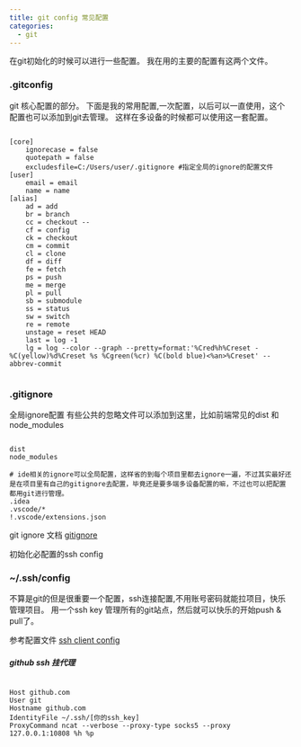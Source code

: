 ```yaml
---
title: git config 常见配置
categories:
  - git
---
```

在git初始化的时候可以进行一些配置。
我在用的主要的配置有这两个文件。

### .gitconfig

git 核心配置的部分。
下面是我的常用配置,一次配置，以后可以一直使用，这个配置也可以添加到git去管理。
这样在多设备的时候都可以使用这一套配置。 

``` text

[core]
    ignorecase = false
	quotepath = false
	excludesfile=C:/Users/user/.gitignore #指定全局的ignore的配置文件
[user]
	email = email
	name = name
[alias]
	ad = add
	br = branch
	cc = checkout --
	cf = config
	ck = checkout
	cm = commit
	cl = clone
	df = diff
	fe = fetch
	ps = push
	me = merge
	pl = pull
	sb = submodule
	ss = status
	sw = switch
	re = remote 
	unstage = reset HEAD
	last = log -1
	lg = log --color --graph --pretty=format:'%Cred%h%Creset -%C(yellow)%d%Creset %s %Cgreen(%cr) %C(bold blue)<%an>%Creset' --abbrev-commit


```

### .gitignore

全局ignore配置
有些公共的忽略文件可以添加到这里，比如前端常见的dist 和 node_modules

```

dist
node_modules

# ide相关的ignore可以全局配置，这样省的到每个项目里都去ignore一遍，不过其实最好还是在项目里有自己的gitignore去配置，毕竟还是要多端多设备配置的嘛，不过也可以把配置都用git进行管理。
.idea
.vscode/*
!.vscode/extensions.json

```

git ignore 文档 [gitignore](https://git-scm.com/docs/gitignore)

初始化必配置的ssh config 
### ~/.ssh/config

不算是git的但是很重要一个配置，ssh连接配置,不用账号密码就能拉项目，快乐管理项目。
用一个ssh key 管理所有的git站点，然后就可以快乐的开始push & pull了。

参考配置文件 [ssh client config](https://www.ssh.com/academy/ssh/config)



##### github ssh  挂代理

``` text

Host github.com
User git
Hostname github.com
IdentityFile ~/.ssh/[你的ssh_key]
ProxyCommand ncat --verbose --proxy-type socks5 --proxy 127.0.0.1:10808 %h %p
```

